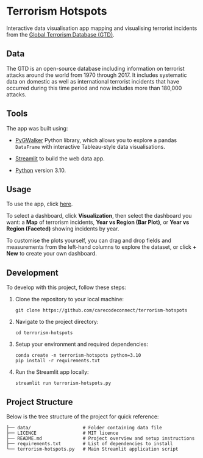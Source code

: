 # Terrorism Hotspots

Interactive data visualisation app mapping and visualising terrorist incidents from the [Global Terrorism Database (GTD)](https://www.start.umd.edu/gtd/).

## Data

The GTD is an open-source database including information on terrorist attacks around the world from 1970 through 2017. It includes systematic data on domestic as well as international terrorist incidents that have occurred during this time period and now includes more than 180,000 attacks. 

## Tools

The app was built using:

* [PyGWalker](https://github.com/Kanaries/pygwalker) Python library, which allows you to explore a pandas `DataFrame` 
with interactive Tableau-style data visualisations.

* [Streamlit](https://streamlit.io/) to build the web data app.

* [Python](https://www.python.org/) version 3.10.

## Usage

To use the app, click [here](https://terrorism-hotspots.streamlit.app/).

To select a dashboard, click **Visualization**, then select the dashboard you want: a **Map** of terrorism incidents, **Year vs Region (Bar Plot)**, or **Year vs Region (Faceted)** showing incidents by year.

To customise the plots yourself, you can drag and drop fields and measurements from the left-hand columns to explore the dataset, or click **+ New** to create your own dashboard.

## Development

To develop with this project, follow these steps:

1. Clone the repository to your local machine:

   ```
   git clone https://github.com/carecodeconnect/terrorism-hotspots
   ```

2. Navigate to the project directory:

   ```
   cd terrorism-hotspots
   ```

3. Setup your environment and required dependencies:

   ```
   conda create -n terrorism-hotspots python=3.10
   pip install -r requirements.txt
   ```

4. Run the Streamlit app locally:

   ```
   streamlit run terrorism-hotspots.py
   ```

## Project Structure

Below is the tree structure of the project for quick reference:

```
├── data/                   # Folder containing data file
├── LICENCE                 # MIT licence
├── README.md               # Project overview and setup instructions
├── requirements.txt        # List of dependencies to install
└── terrorism-hotspots.py   # Main Streamlit application script
```
